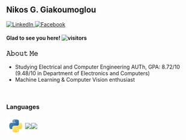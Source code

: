 ## Nikos G. Giakoumoglou
<p align="left">
  <a href="https://www.linkedin.com/in/nikos-g-giakoumoglou/" target="_blank">
    <img src="https://img.shields.io/badge/linkedin-%230077B5.svg?&style=for-the-badge&logo=linkedin&logoColor=white&color=071A2C" alt="LinkedIn"/>
  </a>
  <a href="https://www.facebook.com/Nikos.Giakoumoglou98" target="_blank">
    <img src="https://img.shields.io/badge/facebook-%231877F2.svg?&style=for-the-badge&logo=facebook&logoColor=white&color=071A2C" alt="Facebook"/>
  </a>
</p>

#### Glad to see you here! ![visitors](https://visitor-badge.glitch.me/badge?page_id=https://github.com/giakou4/giakou4/edit/main/README.md)

### 𝙰𝚋𝚘𝚞𝚝 𝙼𝚎
- Studying Electrical and Computer Engineering AUTh, GPA: 8.72/10 (9.48/10 in Department of Electronics and Computers)
- Machine Learning & Computer Vision enthusiast
<br/>

### Languages 

<!-- Python Image -->
<img align="left" alt="Python" width="50px" src="https://raw.githubusercontent.com/github/explore/80688e429a7d4ef2fca1e82350fe8e3517d3494d/topics/python/python.png" />
<br/>

<div>
<img align="rigth" src="https://github-readme-stats.vercel.app/api/top-langs/?username=giakou4&layout=compact" />
<img align="left" src="https://github-readme-stats.vercel.app/api?username=giakou4&show_icons=true&hide_border=true&&count_private=true&include_all_commits=true" />
<div/>
